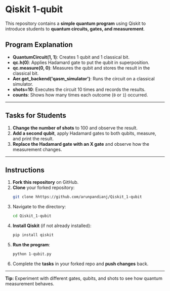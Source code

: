 
# Qiskit 1-qubit


This repository contains a **simple quantum program** using Qiskit to introduce students to **quantum circuits, gates, and measurement**.

## Program Explanation

- **QuantumCircuit(1, 1)**: Creates 1 qubit and 1 classical bit.
- **qc.h(0)**: Applies Hadamard gate to put the qubit in superposition.
- **qc.measure(0, 0)**: Measures the qubit and stores the result in the classical bit.
- **Aer.get_backend('qasm_simulator')**: Runs the circuit on a classical simulator.
- **shots=10**: Executes the circuit 10 times and records the results.
- **counts**: Shows how many times each outcome (`0` or `1`) occurred.

---

## Tasks for Students

1. **Change the number of shots** to 100 and observe the result.  
2. **Add a second qubit**, apply Hadamard gates to both qubits, measure, and print the result.  
3. **Replace the Hadamard gate with an X gate** and observe how the measurement changes.  

---

## Instructions

1. **Fork this repository** on GitHub.  
2. **Clone** your forked repository:
   ```bash
   git clone hhttps://github.com/arunpandianj/Qiskit_1-qubit
   ```
3. Navigate to the directory:
   ```bash
   cd Qiskit_1-qubit
   ```
4. **Install Qiskit** (if not already installed):
   ```bash
   pip install qiskit
   ```
5. **Run the program**:
   ```bash
   python 1-qubit.py
   ```
6. Complete the **tasks** in your forked repo and **push changes** back.  

---

**Tip:** Experiment with different gates, qubits, and shots to see how quantum measurement behaves.
